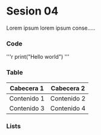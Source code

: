 # Sesion 04

Lorem ipsum
lorem ipsum conse.....

### Code

'''r
print("Hello world")
'''

### Table

Cabecera 1 |Cabecera 2
---------- |----------
Contenido 1|Contenido 2
Contenido 3|Contenido 4

### Lists